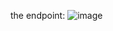 the endpoint: ![image](https://github.com/user-attachments/assets/cab1b9c7-ef0b-4f28-8a95-5379922b41d0)
